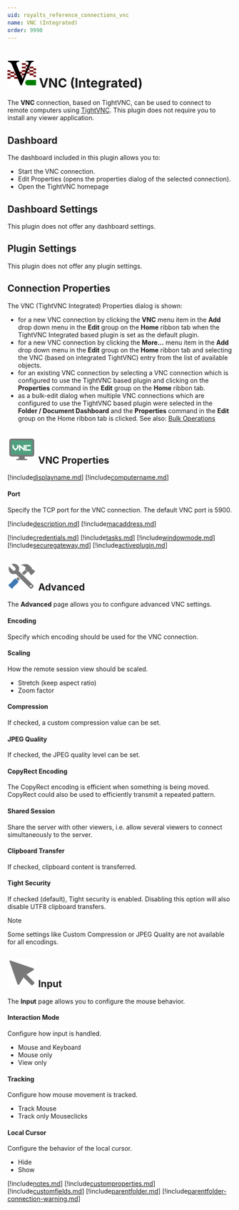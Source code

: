 ```yaml
---
uid: royalts_reference_connections_vnc
name: VNC (Integrated)
order: 9990
---
```


# ![](/r2021/images/RoyalTS/Plugins/Connections/VncTightIntegrated/SVG_PluginIcon_32.svg#img_header) VNC (Integrated)
The **VNC** connection, based on TightVNC, can be used to connect to remote computers using [TightVNC](http://www.tightvnc.com/). This plugin does not require you to install any viewer application.

## Dashboard
The dashboard included in this plugin allows you to:

- Start the VNC connection.
- Edit Properties (opens the properties dialog of the selected connection).
- Open the TightVNC homepage

## Dashboard Settings
This plugin does not offer any dashboard settings.

## Plugin Settings
This plugin does not offer any plugin settings.

## Connection Properties
The VNC (TightVNC Integrated) Properties dialog is shown:

- for a new VNC connection by clicking the **VNC** menu item in the **Add** drop down menu in the **Edit** group on the **Home** ribbon tab when the TightVNC Integrated based plugin is set as the default plugin.
- for a new VNC connection by clicking the **More...** menu item in the **Add** drop down menu in the **Edit** group on the **Home** ribbon tab and selecting the VNC (based on integrated TightVNC) entry from the list of available objects.
- for an existing VNC connection by selecting a VNC connection which is configured to use the TightVNC based plugin and clicking on the **Properties** command in the **Edit** group on the **Home** ribbon tab.
- as a bulk-edit dialog when multiple VNC connections which are configured to use the TightVNC based plugin were selected in the **Folder / Document Dashboard** and the **Properties** command in the **Edit** group on the Home ribbon tab is clicked. See also: [Bulk Operations](xref:royalts_tutorials_bulk)

## ![](/r2021/images/RoyalTS/Plugins/Connections/VncTightIntegrated/SVG_PluginIconConnection_32.svg#img_header) VNC Properties
[!include[displayname.md](~/royalts/_shared/displayname.md)]
[!include[computername.md](~/royalts/_shared/computername.md)]

#### Port
Specify the TCP port for the VNC connection. The default VNC port is 5900.

[!include[description.md](~/royalts/_shared/description.md)]
[!include[macaddress.md](~/royalts/_shared/macaddress.md)]

[!include[credentials.md](~/royalts/_shared/credentials.md)]
[!include[tasks.md](~/royalts/_shared/tasks.md)]
[!include[windowmode.md](~/royalts/_shared/windowmode.md)]
[!include[securegateway.md](~/royalts/_shared/securegateway.md)]
[!include[activeplugin.md](~/royalts/_shared/activeplugin.md)]

## ![](/r2021/images/RoyalTS/Plugins/Connections/VncTightIntegrated/SVG_PageAdvanced_32.svg#img_header) Advanced
The **Advanced** page allows you to configure advanced VNC settings.

#### Encoding
Specify which encoding should be used for the VNC connection.

#### Scaling
How the remote session view should be scaled.
- Stretch (keep aspect ratio)
- Zoom factor

#### Compression
If checked, a custom compression value can be set.

#### JPEG Quality
If checked, the JPEG quality level can be set.

#### CopyRect Encoding
The CopyRect encoding is efficient when something is being moved. CopyRect could also be used to efficiently transmit a repeated pattern.

#### Shared Session
Share the server with other viewers, i.e. allow several viewers to connect simultaneously to the server.

#### Clipboard Transfer
If checked, clipboard content is transferred.

#### Tight Security
If checked (default), Tight security is enabled. Disabling this option will also disable UTF8 clipboard transfers.

> [!Note]
> Some settings like Custom Compression or JPEG Quality are not available for all encodings.

## ![](/r2021/images/RoyalTS/Plugins/Connections/VncTightIntegrated/SVG_PageInput_32.svg#img_header) Input
The **Input** page allows you to configure the mouse behavior.

#### Interaction Mode
Configure how input is handled.
- Mouse and Keyboard
- Mouse only
- View only

#### Tracking
Configure how mouse movement is tracked.
- Track Mouse
- Track only Mouseclicks

#### Local Cursor
Configure the behavior of the local cursor.
- Hide
- Show

[!include[notes.md](~/royalts/_shared/notes.md)]
[!include[customproperties.md](~/royalts/_shared/customproperties.md)]
[!include[customfields.md](~/royalts/_shared/customfields.md)]
[!include[parentfolder.md](~/royalts/_shared/parentfolder.md)]
[!include[parentfolder-connection-warning.md](~/royalts/_shared/parentfolder-connection-warning.md)]
